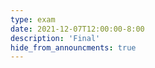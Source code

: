```yaml
---
type: exam
date: 2021-12-07T12:00:00-8:00
description: 'Final'
hide_from_announcments: true
---
```

